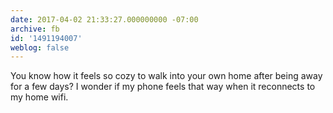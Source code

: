 ```yaml
---
date: 2017-04-02 21:33:27.000000000 -07:00
archive: fb
id: '1491194007'
weblog: false
---
```


You know how it feels so cozy to walk into your own home after being away for a few days? I wonder if my phone feels that way when it reconnects to my home wifi.
